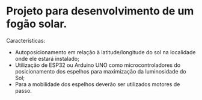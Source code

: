 <h1>Projeto para desenvolvimento de um fogão solar.</h1>

Características:
<ul>
  <li>Autoposicionamento em relação à latitude/longitude do sol na localidade onde ele estará instalado;</li>
<li>Utilização de ESP32 ou Arduino UNO como microcontroladores do posicionamento dos espelhos para maximização da luminosidade do Sol;</li>
  <li>Para a mobilidade dos espelhos deverão ser utilizados motores de passo.</li>
</ul>
